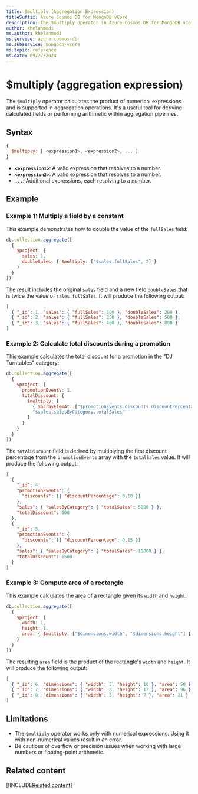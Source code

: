 ```yaml
---
title: $multiply (Aggregation Expression)
titleSuffix: Azure Cosmos DB for MongoDB vCore
description: The $multiply operator in Azure Cosmos DB for MongoDB vCore calculates the product of numerical expressions.
author: khelanmodi
ms.author: khelanmodi
ms.service: azure-cosmos-db
ms.subservice: mongodb-vcore
ms.topic: reference
ms.date: 09/27/2024
---
```


# $multiply (aggregation expression)

The `$multiply` operator calculates the product of numerical expressions and is supported in aggregation operations. It's a useful tool for deriving calculated fields or performing arithmetic within aggregation pipelines.

## Syntax

```javascript
{
  $multiply: [ <expression1>, <expression2>, ... ]
}
```

- **`<expression1>`**: A valid expression that resolves to a number.
- **`<expression2>`**: A valid expression that resolves to a number.
- **`...`**: Additional expressions, each resolving to a number.

## Example

### Example 1: Multiply a field by a constant

This example demonstrates how to double the value of the `fullSales` field:

```javascript
db.collection.aggregate([
  {
    $project: {
      sales: 1,
      doubleSales: { $multiply: ["$sales.fullSales", 2] }
    }
  }
])
```

The result includes the original `sales` field and a new field `doubleSales` that is twice the value of `sales.fullSales`. It will produce the following output:
```json
[
  { "_id": 1, "sales": { "fullSales": 100 }, "doubleSales": 200 },
  { "_id": 2, "sales": { "fullSales": 250 }, "doubleSales": 500 },
  { "_id": 3, "sales": { "fullSales": 400 }, "doubleSales": 800 }
]
```

### Example 2: Calculate total discounts during a promotion

This example calculates the total discount for a promotion in the "DJ Turntables" category:

```javascript
db.collection.aggregate([
  {
    $project: {
      promotionEvents: 1,
      totalDiscount: {
        $multiply: [
          { $arrayElemAt: ["$promotionEvents.discounts.discountPercentage", 0] },
          "$sales.salesByCategory.totalSales"
        ]
      }
    }
  }
])
```

The `totalDiscount` field is derived by multiplying the first discount percentage from the `promotionEvents` array with the `totalSales` value. It will produce the following output:
```json
[
  {
    "_id": 4,
    "promotionEvents": {
      "discounts": [{ "discountPercentage": 0.10 }]
    },
    "sales": { "salesByCategory": { "totalSales": 5000 } },
    "totalDiscount": 500
  },
  {
    "_id": 5,
    "promotionEvents": {
      "discounts": [{ "discountPercentage": 0.15 }]
    },
    "sales": { "salesByCategory": { "totalSales": 10000 } },
    "totalDiscount": 1500
  }
]
```

### Example 3: Compute area of a rectangle

This example calculates the area of a rectangle given its `width` and `height`:

```javascript
db.collection.aggregate([
  {
    $project: {
      width: 1,
      height: 1,
      area: { $multiply: ["$dimensions.width", "$dimensions.height"] }
    }
  }
])
```

The resulting `area` field is the product of the rectangle's `width` and `height`. It will produce the following output:
```json
[
  { "_id": 6, "dimensions": { "width": 5, "height": 10 }, "area": 50 },
  { "_id": 7, "dimensions": { "width": 8, "height": 12 }, "area": 96 },
  { "_id": 8, "dimensions": { "width": 3, "height": 7 }, "area": 21 }
]
```

## Limitations

- The `$multiply` operator works only with numerical expressions. Using it with non-numerical values result in an error.
- Be cautious of overflow or precision issues when working with large numbers or floating-point arithmetic.

## Related content
[!INCLUDE[Related content](../includes/related-content.md)]